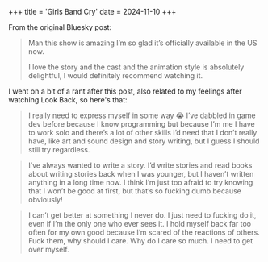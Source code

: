 +++
title = 'Girls Band Cry'
date = 2024-11-10
+++

<!--more-->

From the original Bluesky post:

> Man this show is amazing I’m so glad it’s officially available in the US now. 
>
> I love the story and the cast and the animation style is absolutely delightful, I would definitely recommend watching it.

I went on a bit of a rant after this post, also related to my feelings after watching Look Back, so here's that:

> I really need to express myself in some way 😭 I’ve dabbled in game dev before because I know programming but because I’m me I have to work solo and there’s a lot of other skills I’d need that I don’t really have, like art and sound design and story writing, but I guess I should still try regardless.

> I’ve always wanted to write a story. I’d write stories and read books about writing stories back when I was younger, but I haven’t written anything in a long time now. I think I’m just too afraid to try knowing that I won’t be good at first, but that’s so fucking dumb because obviously!

> I can’t get better at something I never do. I just need to fucking do it, even if I’m the only one who ever sees it. I hold myself back far too often for my own good because I’m scared of the reactions of others. Fuck them, why should I care. Why do I care so much. I need to get over myself.